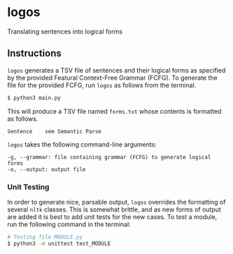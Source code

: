 # logos
Translating sentences into logical forms

## Instructions
`logos` generates a TSV file of sentences and their logical forms as specified by the provided Featural Context-Free Grammar (FCFG). To generate the file for the provided FCFG, run `logos` as follows from the terminal.
```bash
$ python3 main.py
```
This will produce a TSV file named `forms.txt` whose contents is formatted as follows.
```
Sentence	sem	Semantic Parse
```

`logos` takes the following command-line arguments:
```
-g, --grammar: file containing grammar (FCFG) to generate logical forms
-o, --output: output file
```

### Unit Testing
In order to generate nice, parsable output, `logos` overrides the formatting of
several `nltk` classes. This is somewhat brittle, and as new forms of output 
are added it is best to add unit tests for the new cases. To test a module,
run the following command in the terminal:
```bash
# Testing file MODULE.py
$ python3 -m unittest test_MODULE
```
